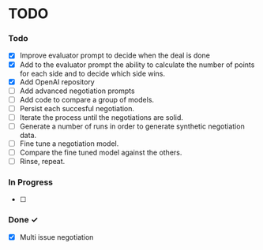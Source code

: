 # TODO


### Todo

- [X] Improve evaluator prompt to decide when the deal is done
- [X] Add to the evaluator prompt the ability to calculate the number of points for each side and to decide which side wins.
- [X] Add OpenAI repository 
- [ ] Add advanced negotiation prompts  
- [ ] Add code to compare a group of models.
- [ ] Persist each succesful negotiation.
- [ ] Iterate the process until the negotiations are solid.
- [ ] Generate a number of runs in order to generate synthetic negotiation data.
- [ ] Fine tune a negotiation model. 
- [ ] Compare the fine tuned model against the others.
- [ ] Rinse, repeat.

### In Progress

- [ ] 

### Done ✓

- [x] Multi issue negotiation 
